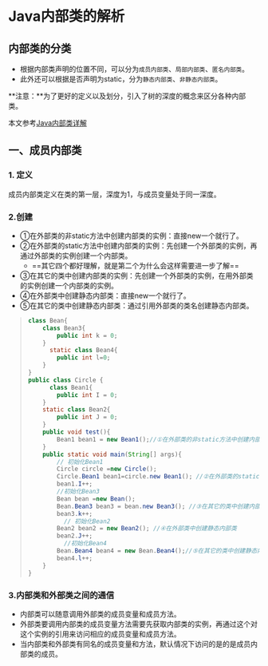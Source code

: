 # Java内部类的解析

## 内部类的分类

- 根据内部类声明的位置不同，可以分为`成员内部类`、`局部内部类`、`匿名内部类`。
- 此外还可以根据是否声明为static，分为`静态内部类`、`非静态内部类`。

**注意：**为了更好的定义以及划分，引入了树的深度的概念来区分各种内部类。

本文参考[Java内部类详解](http://www.cnblogs.com/dolphin0520/p/3811445.html)

## 一、成员内部类

### 1. 定义

成员内部类定义在类的第一层，深度为1，与成员变量处于同一深度。

### 2.创建

- ①在外部类的非static方法中创建内部类的实例：直接new一个就行了。
- ②在外部类的static方法中创建内部类的实例：先创建一个外部类的实例，再通过外部类的实例创建一个内部类。
  - ==其它四个都好理解，就是第二个为什么会这样需要进一步了解==
- ③在其它的类中创建内部类的实例：先创建一个外部类的实例，在用外部类的实例创建一个内部类的实例。
- ④在外部类中创建静态内部类：直接new一个就行了。
- ⑤在其它的类中创建静态内部类：通过引用外部类的类名创建静态内部类。

> ```java
> class Bean{
>     class Bean3{
>         public int k = 0;
>     }
>   	static class Bean4{
>         public int l=0;
>     }
> }
> public class Circle {
>   	class Bean1{
>         public int I = 0;
>     }
>     static class Bean2{
>         public int J = 0;
>     }
>     public void test(){
>         Bean1 bean1 = new Bean1();//①在外部类的非static方法中创建内部类的实例
>     }
>     public static void main(String[] args){
>         // 初始化Bean1
>         Circle circle =new Circle();
>         Circle.Bean1 bean1=circle.new Bean1(); //②在外部类的static方法中创建内部类的实例
>         bean1.I++;
>         //初始化Bean3
>         Bean bean =new Bean();
>         Bean.Bean3 bean3 = bean.new Bean3(); //③在其它的类中创建内部类的实例
>         bean3.k++;
>       	// 初始化Bean2
>         Bean2 bean2 = new Bean2(); //④在外部类中创建静态内部类
>         bean2.J++;
>       	//初始化Bean4
>         Bean.Bean4 bean4 = new Bean.Bean4();//⑤在其它的类中创建静态内部类
>         bean4.l++;
>     }
> }
> ```

### 3.内部类和外部类之间的通信

- 内部类可以随意调用外部类的成员变量和成员方法。
- 外部类要调用内部类的成员变量方法需要先获取内部类的实例，再通过这个对这个实例的引用来访问相应的成员变量和成员方法。
- 当内部类和外部类有同名的成员变量和方法，默认情况下访问的是的是成员内部类的成员。